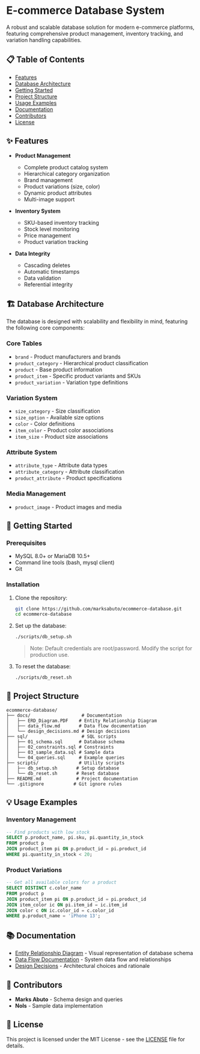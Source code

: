# E-commerce Database System

A robust and scalable database solution for modern e-commerce platforms, featuring comprehensive product management, inventory tracking, and variation handling capabilities.

## 📋 Table of Contents
- [Features](#-features)
- [Database Architecture](#-database-architecture)
- [Getting Started](#-getting-started)
- [Project Structure](#-project-structure)
- [Usage Examples](#-usage-examples)
- [Documentation](#-documentation)
- [Contributors](#-contributors)
- [License](#-license)

## ✨ Features

- **Product Management**
  - Complete product catalog system
  - Hierarchical category organization
  - Brand management
  - Product variations (size, color)
  - Dynamic product attributes
  - Multi-image support

- **Inventory System**
  - SKU-based inventory tracking
  - Stock level monitoring
  - Price management
  - Product variation tracking

- **Data Integrity**
  - Cascading deletes
  - Automatic timestamps
  - Data validation
  - Referential integrity

## 🏗️ Database Architecture

The database is designed with scalability and flexibility in mind, featuring the following core components:

### Core Tables
- `brand` - Product manufacturers and brands
- `product_category` - Hierarchical product classification
- `product` - Base product information
- `product_item` - Specific product variants and SKUs
- `product_variation` - Variation type definitions

### Variation System
- `size_category` - Size classification
- `size_option` - Available size options
- `color` - Color definitions
- `item_color` - Product color associations
- `item_size` - Product size associations

### Attribute System
- `attribute_type` - Attribute data types
- `attribute_category` - Attribute classification
- `product_attribute` - Product specifications

### Media Management
- `product_image` - Product images and media

## 🚀 Getting Started

### Prerequisites
- MySQL 8.0+ or MariaDB 10.5+
- Command line tools (bash, mysql client)
- Git

### Installation

1. Clone the repository:
   ```bash
   git clone https://github.com/marksabuto/ecommerce-database.git
   cd ecommerce-database
   ```

2. Set up the database:
   ```bash
   ./scripts/db_setup.sh
   ```
   > Note: Default credentials are root/password. Modify the script for production use.

3. To reset the database:
   ```bash
   ./scripts/db_reset.sh
   ```

## 📁 Project Structure

```
ecommerce-database/
├── docs/                   # Documentation
│   ├── ERD_Diagram.PDF    # Entity Relationship Diagram
│   ├── data_flow.md       # Data flow documentation
│   └── design_decisions.md # Design decisions
├── sql/                    # SQL scripts
│   ├── 01_schema.sql      # Database schema
│   ├── 02_constraints.sql # Constraints
│   ├── 03_sample_data.sql # Sample data
│   └── 04_queries.sql     # Example queries
├── scripts/               # Utility scripts
│   ├── db_setup.sh       # Setup database
│   └── db_reset.sh       # Reset database
├── README.md             # Project documentation
└── .gitignore           # Git ignore rules
```

## 💡 Usage Examples

### Inventory Management
```sql
-- Find products with low stock
SELECT p.product_name, pi.sku, pi.quantity_in_stock
FROM product p
JOIN product_item pi ON p.product_id = pi.product_id
WHERE pi.quantity_in_stock < 20;
```

### Product Variations
```sql
-- Get all available colors for a product
SELECT DISTINCT c.color_name
FROM product p
JOIN product_item pi ON p.product_id = pi.product_id
JOIN item_color ic ON pi.item_id = ic.item_id
JOIN color c ON ic.color_id = c.color_id
WHERE p.product_name = 'iPhone 13';
```

## 📚 Documentation

- [Entity Relationship Diagram](docs/ERD_Diagram.PDF) - Visual representation of database schema
- [Data Flow Documentation](docs/data_flow.md) - System data flow and relationships
- [Design Decisions](docs/design_decisions.md) - Architectural choices and rationale

## 👥 Contributors

- **Marks Abuto** - Schema design and queries
- **Nols** - Sample data implementation

## 📄 License

This project is licensed under the MIT License - see the [LICENSE](LICENSE) file for details.